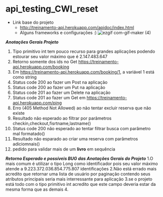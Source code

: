 # api_testing_CWI_reset
* Link base do projeto
  * http://treinamento-api.herokuapp.com/apidoc/index.html
  * Alguns frameworks e configurações   :)
      ![ezgif com-gif-maker (4)](https://user-images.githubusercontent.com/76186505/138476210-4c609893-1abd-4b80-8f57-47d6b7d9e4c0.gif)
      
_**Anotações Gerais Projeto**_
1. Tipo primitivo int tem pouco recurso para grandes aplicações podendo estourar seu valor máximo que é 2.147.483.647
2. Retorno somente dos ids no Get https://treinamento-api.herokuapp.com/booking
3. Em https://treinamento-api.herokuapp.com/booking/1, a variável 1 está como string 
4. Status code 200 ao fazer um Post na aplicação
5. Status code 200 ao fazer um Put na aplicação
6. Status code 201 ao fazer um Delete na aplicação
7. Status code 201 ao fazer um Get em https://treinamento-api.herokuapp.com/ping
8. Erro (405 Method Not Allowed) ao não tentar excluir reserva que não existe
9. Resultado não esperado ao filtrar por parâmetros checkin,checkout,fisrtname,lastname()
10. Status code 200 não esperado ao tentar filtrar busca com parâmetro mal formatado()
11. Resultado não esparado ao criar uma reserva com parâmetros adiciomnais()
12. pedido para validar mais de um **livro** em sequência

_**Retorno Esperado e possíveis BUG das Anotações Gerais do Projeto**_
1.O mais comum é utilizar o tipo Long como identificador pois seu valor máximo atende a 9.223.372.036.854.775.807 identificações
2.Não está errado mais acredito que retornar uma lista de usuário por paginação contendo seus atributos principais seria mais interressante para aplicação
3.se o projeto está todo com o tipo primitivo int acredito que este campo deveria estar da mesma forma que as demais
4.

